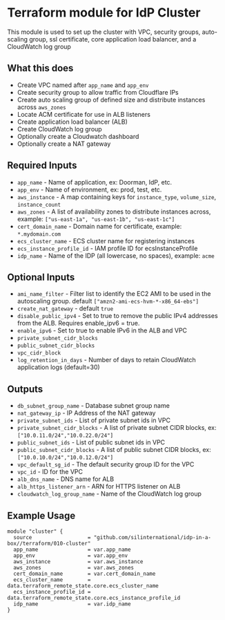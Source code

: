 # Terraform module for IdP Cluster

This module is used to set up the cluster with VPC, security groups, auto-scaling group,
ssl certificate, core application load balancer, and a CloudWatch log group

## What this does

 - Create VPC named after `app_name` and `app_env`
 - Create security group to allow traffic from Cloudflare IPs
 - Create auto scaling group of defined size and distribute instances across `aws_zones`
 - Locate ACM certificate for use in ALB listeners
 - Create application load balancer (ALB)
 - Create CloudWatch log group
 - Optionally create a Cloudwatch dashboard
 - Optionally create a NAT gateway

## Required Inputs

 - `app_name` - Name of application, ex: Doorman, IdP, etc.
 - `app_env` - Name of environment, ex: prod, test, etc.
 - `aws_instance` - A map containing keys for `instance_type`, `volume_size`, `instance_count`
 - `aws_zones` - A list of availability zones to distribute instances across, example: `["us-east-1a", "us-east-1b", "us-east-1c"]`
 - `cert_domain_name` - Domain name for certificate, example: `*.mydomain.com`
 - `ecs_cluster_name` - ECS cluster name for registering instances
 - `ecs_instance_profile_id` - IAM profile ID for ecsInstanceProfile
 - `idp_name` - Name of the IDP (all lowercase, no spaces), example: `acme`

## Optional Inputs

- `ami_name_filter` - Filter list to identify the EC2 AMI to be used in the autoscaling group. default `["amzn2-ami-ecs-hvm-*-x86_64-ebs"]`
- `create_nat_gateway` - default `true`
- `disable_public_ipv4` - Set to true to remove the public IPv4 addresses from the ALB. Requires enable_ipv6 = true.
- `enable_ipv6` - Set to true to enable IPv6 in the ALB and VPC
- `private_subnet_cidr_blocks`
- `public_subnet_cidr_blocks`
- `vpc_cidr_block`
- `log_retention_in_days` - Number of days to retain CloudWatch application logs (default=30)

## Outputs

 - `db_subnet_group_name` - Database subnet group name
 - `nat_gateway_ip` - IP Address of the NAT gateway
 - `private_subnet_ids` - List of private subnet ids in VPC
 - `private_subnet_cidr_blocks` - A list of private subnet CIDR blocks, ex: `["10.0.11.0/24","10.0.22.0/24"]`
 - `public_subnet_ids` - List of public subnet ids in VPC
 - `public_subnet_cidr_blocks` - A list of public subnet CIDR blocks, ex: `["10.0.10.0/24","10.0.12.0/24"]`
 - `vpc_default_sg_id` - The default security group ID for the VPC
 - `vpc_id` - ID for the VPC
 - `alb_dns_name` - DNS name for ALB
 - `alb_https_listener_arn` - ARN for HTTPS listener on ALB
 - `cloudwatch_log_group_name` - Name of the CloudWatch log group
 
## Example Usage

```hcl
module "cluster" {
  source                  = "github.com/silinternational/idp-in-a-box//terraform/010-cluster"
  app_name                = var.app_name
  app_env                 = var.app_env
  aws_instance            = var.aws_instance
  aws_zones               = var.aws_zones
  cert_domain_name        = var.cert_domain_name
  ecs_cluster_name        = data.terraform_remote_state.core.ecs_cluster_name
  ecs_instance_profile_id = data.terraform_remote_state.core.ecs_instance_profile_id
  idp_name                = var.idp_name
}
```
